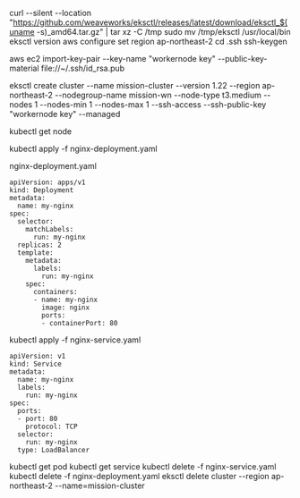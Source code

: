 curl --silent --location "https://github.com/weaveworks/eksctl/releases/latest/download/eksctl_$(uname -s)_amd64.tar.gz" | tar xz -C /tmp
sudo mv /tmp/eksctl /usr/local/bin
eksctl version
aws configure set region ap-northeast-2
cd .ssh
ssh-keygen

aws ec2 import-key-pair --key-name "workernode key" --public-key-material file://~/.ssh/id_rsa.pub

eksctl create cluster --name mission-cluster --version 1.22 --region ap-northeast-2 --nodegroup-name mission-wn --node-type t3.medium --nodes 1 --nodes-min 1 --nodes-max 1 --ssh-access --ssh-public-key "workernode key" --managed

kubectl get node

kubectl apply -f nginx-deployment.yaml

nginx-deployment.yaml
```
apiVersion: apps/v1
kind: Deployment
metadata:
  name: my-nginx
spec:
  selector:
    matchLabels:
      run: my-nginx
  replicas: 2
  template:
    metadata:
      labels:
        run: my-nginx
    spec:
      containers:
      - name: my-nginx
        image: nginx
        ports:
        - containerPort: 80
```
kubectl apply -f nginx-service.yaml
```
apiVersion: v1
kind: Service
metadata:
  name: my-nginx
  labels:
    run: my-nginx
spec:
  ports:
  - port: 80
    protocol: TCP
  selector:
    run: my-nginx
  type: LoadBalancer
```
kubectl get pod
kubectl get service
kubectl delete -f nginx-service.yaml
kubectl delete -f nginx-deployment.yaml
eksctl delete cluster --region ap-northeast-2 --name=mission-cluster
